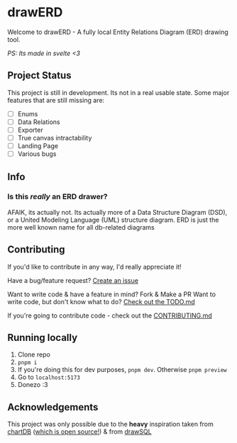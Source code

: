 # drawERD

Welcome to drawERD - A fully local Entity Relations Diagram (ERD) drawing tool.

_PS: Its made in svelte <3_

## Project Status

This project is still in development. Its not in a real usable state. Some major features that are still missing are:
- [ ] Enums
- [ ] Data Relations
- [ ] Exporter
- [ ] True canvas intractability
- [ ] Landing Page
- [ ] Various bugs

## Info

### Is this _really_ an ERD drawer?

AFAIK, its actually not. Its actually more of a Data Structure Diagram (DSD), or a United Modeling Language (UML) structure diagram. ERD is just the more well known name for all db-related diagrams

## Contributing

If you'd like to contribute in any way, I'd really appreciate it!

Have a bug/feature request? [Create an issue](https://github.com/ShadiestGoat/drawERD/issues/new/choose)

Want to write code & have a feature in mind? Fork & Make a PR
Want to write code, but don't know what to do? [Check out the TODO.md](./TODO.md)

If you're going to contribute code - check out the [CONTRIBUTING.md](/CONTRIBUTING.md)

## Running locally

1. Clone repo
2. `pnpm i`
3. If you're doing this for dev purposes, `pnpm dev`. Otherwise `pnpm preview`
4. Go to `localhost:5173`
5. Donezo :3

## Acknowledgements

This project was only possible due to the **heavy** inspiration taken from [chartDB](https://app.chartdb.io) ([which is open source!](https://github.com/chartdb/chartdb)) & from [drawSQL](https://drawsql.app)
